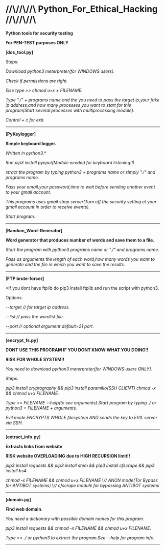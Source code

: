 

# //\\//\\//\\  Python_For_Ethical_Hacking  //\\//\\//\\

**Python tools for security testing**

**For PEN-TEST purposes ONLY**

**[dos_tool.py]**

Steps:

  *Download python3 meterpreter(for WINDOWS users).*
  
  *Check if permissions are right.*
  
  *Else type >> chmod u+x + FILENAME.*  
  
  *Type "./"  + programs name and the you need to pass the target ip,your fake ip address,and how many processes you want to start for this program(Start several  processes with multiprocessing module).*
  
  *Control + c for exit.*


_________________________________________________________________________________________________________________________________________________________________


**[PyKeylogger]**

**Simple keyboard logger.**

*Written in python3.**
    
*Run pip3 install pynput(Module needed for keyboard listening!!)*
    
*xtract the program by typing python3 + programs name or simply "./"  and programs name.*
    
*Pass your email,your password,time to wait before sending another event to your gmail account.*
    
*This programs uses gmail stmp server(Turn off the security setting at your gmail account in order to receive events).*
    
*Start program.*
    
 _________________________________________________________________________________________________________________________________________________________________



**[Random_Word-Generator]**

**Word generator that produces number of words and save them to a file.**

*Start the program with python3 programs name or "./" and programs name.*
 
*Pass as arguments the length of each word,how many words you want to generate and the file in which you want to save the results.*


__________________________________________________________________________________________________________________________________________________________________


**[FTP brute-forcer]**

*If you dont have ftplib do pip3 install ftplib and run the script with python3.
  
  Options:
  
  *--target //  for target ip address.*
  
  *--list //  pass the wordlist file.*
  
  *--port //  optional argument default=21 port.*


__________________________________________________________________________________________________________________________________________________________________


**[encrypt_fs.py]**

**DONT USE THIS PROGRAM IF YOU DONT KNOW WHAT YOU DOING!!**

**RISK FOR WHOLE SYSTEM!!**

*You need to download python3 meterpreter(for WINDOWS users ONLY)*.
 
 Steps:
 
 *pip3 install cryptography && pip3 install paramiko(SSH CLIENT) chmod -x && chmod u+x FILENAME.*
  
 *Type  >> FILENAME --help(to see arguments).Start program by typing ./ or python3 + FILENAME + arguments.*
  
 *Evil mode ENCRYPTS WHOLE filesystem AND sends the key to EVIL server via SSH.*
  
__________________________________________________________________________________________________________________________________________________________________


 **[extract_info.py]** 
 
 **Extracts links from website**
 
 **RISK website OVERLOADING due to HIGH RECURSION limit!!**
 
 *pip3 install requests && pip3 install stem && pip3 install cfscrape && pip3 install bs4*
 
 *chmod -x FILENAME && chmod u+x FILENAME  \\// ANON mode(Tor Bypass for ANTIBOT systems) \\// cfscrape module for bypassing ANTIBOT systems*


__________________________________________________________________________________________________________________________________________________________________


**[domain.py]**

**Find web domain.**

*You need a dictionary with possible domain names for this program.* 

 *pip3 install requests && chmod -x FILENAME && chmod u+x FILENAME.*
 
 *Type  >>  ./ or python3 to extract the program.See --help for program info.*
  

_________________________________________________________________________________________________________________________________________________________________





